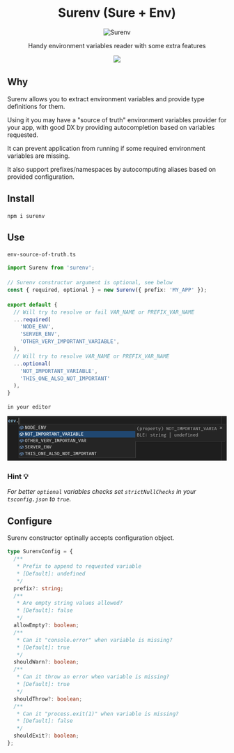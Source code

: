 <!-- markdownlint-disable -->

# **<div align="center">Surenv (Sure + Env)</div>**

<div align="center">
  <img src="https://bit.ly/surenv-logo" alt="Surenv">
  <p>Handy environment variables reader with some extra features</p>
  <a href="https://codeclimate.com/github/b12k/surenv/maintainability">
    <img src="https://api.codeclimate.com/v1/badges/d865c5ba19138d89fb63/maintainability" />
  </a>
</div>

<!-- markdownlint-enable -->

## Why

Surenv allows you to extract environment variables and provide type definitions
for them.

Using it you may have a "source of truth" environment variables provider for
your app, with good DX by providing autocompletion based on variables requested.

It can prevent application from running if some required environment variables
are missing.

It also support prefixes/namespaces by autocomputing aliases based on provided
configuration.

## Install

`npm i surenv`

## Use

`env-source-of-truth.ts`

```typescript
import Surenv from 'surenv';

// Surenv constructur argument is optional, see below
const { required, optional } = new Surenv({ prefix: 'MY_APP' });

export default {
  // Will try to resolve or fail VAR_NAME or PREFIX_VAR_NAME
  ...required(
    'NODE_ENV',
    'SERVER_ENV',
    'OTHER_VERY_IMPORTANT_VARIABLE',
  ),
  // Will try to resolve VAR_NAME or PREFIX_VAR_NAME
  ...optional(
    'NOT_IMPORTANT_VARIABLE',
    'THIS_ONE_ALSO_NOT_IMPORTANT'
  ),
}
```

`in your editor`

![DX Snapshot](https://raw.githubusercontent.com/b12k/surenv/master/dx-snapshot.jpg)

### Hint 💡

_For better `optional` variables checks set `strictNullChecks` in your
`tsconfig.json` to `true`._

## Configure

Surenv constructor optinally accepts configuration object.

```typescript
type SurenvConfig = {
  /**
   * Prefix to append to requested variable
   * [Default]: undefined
   */
  prefix?: string;
  /**
   * Are empty string values allowed?
   * [Default]: false
   */
  allowEmpty?: boolean;
  /**
   * Can it "console.error" when variable is missing?
   * [Default]: true
   */
  shouldWarn?: boolean;
  /**
   * Can it throw an error when variable is missing?
   * [Default]: true
   */
  shouldThrow?: boolean;
  /**
   * Can it "process.exit(1)" when variable is missing?
   * [Default]: false
   */
  shouldExit?: boolean;
};
```

